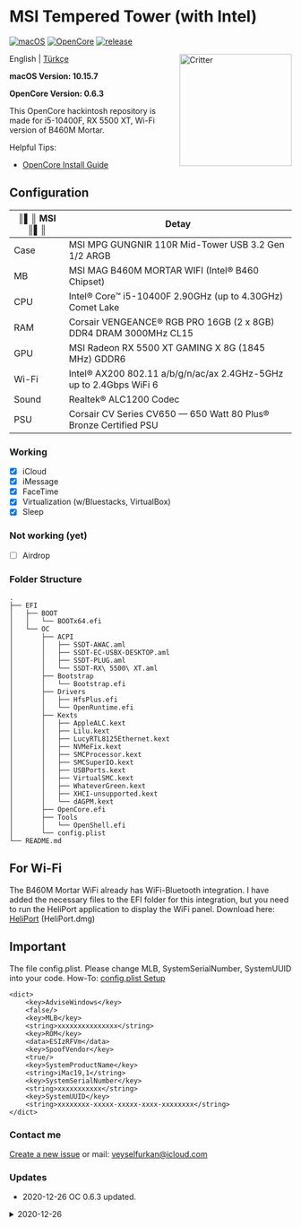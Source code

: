 # MSI Tempered Tower (with Intel)

[![macOS](https://img.shields.io/badge/macOS-10.15.7-orange)](https://www.apple.com.cn/macos/big-sur-preview/)
[![OpenCore](https://img.shields.io/badge/OpenCore-0.6.3-9cf)](https://github.com/acidanthera/OpenCorePkg)
[![release](https://img.shields.io/badge/download-last%20version-blue.svg)](https://github.com/sutsurup/MSI-Hackintosh-Build/releases)

<img align="right" src="https://storage-asset.msi.com/event/msi_main_style/global_support/images/msilogo-w.png" alt="Critter" width="200">

English | [Türkçe](https://github.com/sutsurup/MSI-Hackintosh-Build/blob/main/README.md)

**macOS Version: 10.15.7**

**OpenCore Version: 0.6.3**

This OpenCore hackintosh repository is made for i5-10400F, RX 5500 XT, Wi-Fi version of B460M Mortar.

Helpful Tips: 

- [OpenCore Install Guide](https://dortania.github.io/OpenCore-Install-Guide)

## Configuration

| ║▌║ **MSI** ║▌║ | Detay                                                  |
| ------------------- | ------------------------------------------- |
| Case           | MSI MPG GUNGNIR 110R Mid-Tower USB 3.2 Gen 1/2 ARGB     |
| MB           | MSI MAG B460M MORTAR WIFI (Intel® B460 Chipset)     |
| CPU              | Intel® Core™ i5-10400F 2.90GHz (up to 4.30GHz) Comet Lake              |
| RAM           | Corsair VENGEANCE® RGB PRO 16GB (2 x 8GB) DDR4 DRAM 3000MHz CL15     |
| GPU | MSI Radeon RX 5500 XT GAMING X 8G (1845 MHz) GDDR6                     |
| Wi-Fi             | Intel® AX200 802.11 a/b/g/n/ac/ax 2.4GHz-5GHz up to 2.4Gbps WiFi 6 |
| Sound       | Realtek® ALC1200 Codec                        |
| PSU       | Corsair CV Series CV650 — 650 Watt 80 Plus® Bronze Certified PSU                        |

### Working

- [x] iCloud
- [x] iMessage
- [x] FaceTime
- [x] Virtualization (w/Bluestacks, VirtualBox)
- [x] Sleep

### Not working (yet)
- [ ] Airdrop

### Folder Structure
```
.
├── EFI
│   ├── BOOT
│   │   └── BOOTx64.efi
│   └── OC
│       ├── ACPI
│       │   ├── SSDT-AWAC.aml
│       │   ├── SSDT-EC-USBX-DESKTOP.aml
│       │   ├── SSDT-PLUG.aml
│       │   └── SSDT-RX\ 5500\ XT.aml
│       ├── Bootstrap
│       │   └── Bootstrap.efi
│       ├── Drivers
│       │   ├── HfsPlus.efi
│       │   └── OpenRuntime.efi
│       ├── Kexts
│       │   ├── AppleALC.kext
│       │   ├── Lilu.kext
│       │   ├── LucyRTL8125Ethernet.kext
│       │   ├── NVMeFix.kext
│       │   ├── SMCProcessor.kext
│       │   ├── SMCSuperIO.kext
│       │   ├── USBPorts.kext
│       │   ├── VirtualSMC.kext
│       │   ├── WhateverGreen.kext
│       │   ├── XHCI-unsupported.kext
│       │   └── dAGPM.kext
│       ├── OpenCore.efi
│       ├── Tools
│       │   └── OpenShell.efi
│       └── config.plist
└── README.md
```

## For Wi-Fi
The B460M Mortar WiFi already has WiFi-Bluetooth integration. I have added the necessary files to the EFI folder for this integration, but you need to run the HeliPort application to display the WiFi panel.
Download here: [HeliPort](https://github.com/openıntelwireless/heliport/releases/tag/v1.0.1) (HeliPort.dmg)

## Important
The file config.plist. Please change MLB, SystemSerialNumber, SystemUUID into your code.
How-To: [config.plist Setup](https://dortania.github.io/OpenCore-Install-Guide/config.plist/#adding-your-ssdts-kexts-and-firmware-drivers)

```
<dict>
    <key>AdviseWindows</key>
    <false/>
    <key>MLB</key>
    <string>xxxxxxxxxxxxxxx</string>
    <key>ROM</key>
    <data>ESIzRFVm</data>
    <key>SpoofVendor</key>
    <true/>
    <key>SystemProductName</key>
    <string>iMac19,1</string>
    <key>SystemSerialNumber</key>
    <string>xxxxxxxxxxx</string>
    <key>SystemUUID</key>
    <string>xxxxxxxx-xxxxx-xxxxx-xxxx-xxxxxxxx</string>
</dict>
```

### Contact me
[Create a new issue](https://github.com/sutsurup/MSI-Hackintosh-Build/issues) or mail: [veyselfurkan@icloud.com](mailto:veyselfurkan@icloud.com)

### Updates
- 2020-12-26
  OC 0.6.3 updated.
<details>
  <summary>2020-12-26</summary>
  OC 0.6.3 updated.
</details>
